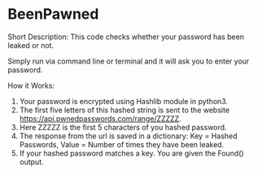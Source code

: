 # BeenPawned

Short Description: This code checks whether your password has been leaked or not.

Simply run via command line or terminal and it will ask you to enter your password. 

How it Works:
1. Your password is encrypted using Hashlib module in python3.
2. The first five letters of this hashed string is sent to the website https://api.pwnedpasswords.com/range/ZZZZZ.
3. Here ZZZZZ is the first 5 characters of you hashed password.
4. The response from the url is saved in a dictionary: Key = Hashed Passwords, Value = Number of times they have been leaked.
5. If your hashed password matches a key. You are given the Found() output.


